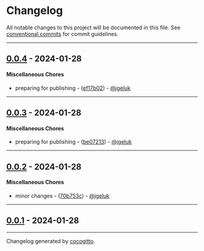 # Changelog
All notable changes to this project will be documented in this file. See [conventional commits](https://www.conventionalcommits.org/) for commit guidelines.

- - -
## [0.0.4](https://github.com/EKGF/ekg-rs/compare/0.0.3..0.0.4) - 2024-01-28
#### Miscellaneous Chores
- preparing for publishing - ([ef17b02](https://github.com/EKGF/ekg-rs/commit/ef17b02aacbf2ec7b67cfe2f37e70250cb2f7561)) - [@jgeluk](https://github.com/jgeluk)

- - -

## [0.0.3](https://github.com/EKGF/ekg-rs/compare/0.0.2..0.0.3) - 2024-01-28
#### Miscellaneous Chores
- preparing for publishing - ([be07213](https://github.com/EKGF/ekg-rs/commit/be07213c725e0f277b23b25ad6c6fc6d1278a48e)) - [@jgeluk](https://github.com/jgeluk)

- - -

## [0.0.2](https://github.com/EKGF/ekg-rs/compare/0.0.1..0.0.2) - 2024-01-28
#### Miscellaneous Chores
- minor changes - ([70b753c](https://github.com/EKGF/ekg-rs/commit/70b753cdb4a3e7b8cc3d901bf10a9829b6d4d38c)) - [@jgeluk](https://github.com/jgeluk)

- - -

## [0.0.1](https://github.com/EKGF/ekg-rs/compare/f760c32101efe23d3b0b12e8e1dafbd3adea8e78..0.0.1) - 2024-01-28

- - -

Changelog generated by [cocogitto](https://github.com/cocogitto/cocogitto).